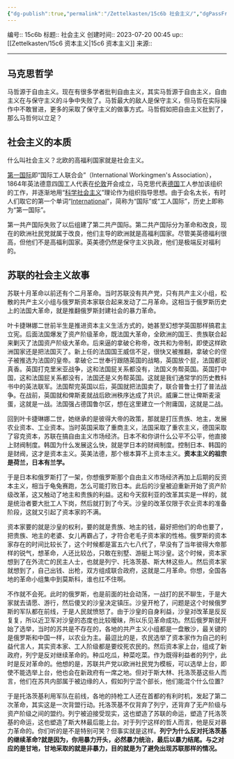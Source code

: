 ```yaml
---
{"dg-publish":true,"permalink":"/Zettelkasten/15c6b 社会主义/","dgPassFrontmatter":true}
---
```


编号:: 15c6b
标题:: 社会主义
创建时间:: 2023-07-20 00:45
up:: [[Zettelkasten/15c6 资本主义\|15c6 资本主义]]
来源:: 

---
## 马克思哲学

马哲源于自由主义。现在有很多学者批判自由主义，其实马哲源于自由主义，自由主义在与保守主义的斗争中失败了。马哲最大的敌人是保守主义，但马哲在实际操作中不敢冒进，更多的采取了保守主义的做事方式。马哲假如把自由主义批到了，那么马哲何以立足？

## 社会主义的本质

什么叫社会主义？北欧的高福利国家就是社会主义。

[第一国际](https://baike.baidu.com/item/%E7%AC%AC%E4%B8%80%E5%9B%BD%E9%99%85)即“国际工人联合会”（International Workingmen's Association），1864年英法德意四国工人代表在[伦敦](https://baike.baidu.com/item/%E4%BC%A6%E6%95%A6/862)开会成立，马克思代表[德国](https://baike.baidu.com/item/%E5%BE%B7%E5%9B%BD/147953)工人参加该组织的工作，并逐渐地用“[科学社会主义](https://baike.baidu.com/item/%E7%A7%91%E5%AD%A6%E7%A4%BE%E4%BC%9A%E4%B8%BB%E4%B9%89)”理论作为组织指导思想。由于会名太长，有时人们取它的第一个单词“[International](https://baike.baidu.com/item/International)”，简称为“国际”或“工人国际”，历史上即称为“第一国际”。

第一共产国际失败了以后组建了第二共产国际。第二共产国际分为革命和改良，现在的欧洲社民党就属于改良，他们主导的欧洲就是高福利国家。尽管美英德福利很高，但他们不是高福利国家。英美德仍然是保守主义执政，他们是极端反对福利的。

## 苏联的社会主义故事

苏联十月革命以前还有个二月革命。当时苏联没有共产党，只有共产主义小组，松散的共产主义小组与俄罗斯资本家联合起来发动了二月革命。这相当于俄罗斯历史上的法国大革命，就是推翻俄罗斯封建社会的暴力革命。

叶卡捷琳娜二世前半生是推进资本主义生活方式的，她甚至幻想学英国那样搞君主立宪。后面法国爆发了资产阶级革命，既法国大革命，全欧洲的国王、贵族联合起来剿灭了法国资产阶级大革命。后来逼的拿破仑称帝，改共和为帝制，即使这样欧洲国家还是把法国灭了。新上任的法国国王威信不足，很快又被推翻，拿破仑的侄子被推选为法国的皇帝。拿破仑二世奉行跟随英国的战略，英国放个屁，法国都说真香。英国打克里米亚战争，这和法国屁关系都没有，法国义务帮英国。英国打中国，这和法国屁关系都没有，法国还是义务帮英国。这就是我们通常学的历史教科书中的英法联军。法国帮完英国以后，英国就把法国卖了，联合普鲁士打了普法战争。在战前，英国就和俾斯麦就战后欧洲秩序达成了共识。威廉二世让俾斯麦滚蛋，这就是一战。法国强占德国鲁尔区，想在这里建立一个附庸国，这就是二战。

回到叶卡捷琳娜二世，她继承的是彼得大帝的政策，那就是打压贵族、地主，发展农业资本、工业资本。当时英国采取了重商主义，法国采取了重农主义，德国采取了容克资本，苏联在搞自由主义市场经济。日本不和你讲什么公平不公平，他直接上财阀制度。韩国为什么发展这么快，就是学日本的财阀制度。控制日本、韩国的是财阀，这才是资本主义。英美法德，那个根本算不上资本主义。**资本主义的祖宗是荷兰，日本有兰学。**

于是日本和俄罗斯打了一架，你想俄罗斯那个自由主义市场经济再加上后期的反资本主义，相当于龟兔赛跑，怎么可能打败日本。此后的沙皇被迫重新开始了资产阶级改革，这又触动了地主和贵族的利益。这和今天叙利亚的改革其实是一样的，就是统治者要大批工人下岗，然后就打到了今天。沙皇的改革仅限于农业资本的准备阶段，这就又引起了资本家的不满。

资本家要的就是沙皇的权利，要的就是贵族、地主的钱，最好把他们的命也要了，把贵族、地主的老婆、女儿再霸占了，才符合老毛子资本家的性格。俄罗斯的资本家存在的时间比较长了，这个时候都是富五六七八代了，早没有了当年彼得大帝那样的锐气，想革命，人还比较怂，只敢在别墅、游艇上骂沙皇。这个时候，资本家想到了在外流亡的民主人士，也就是列宁、托洛茨基、斯大林这些人。然后资本家就想到了，自己出钱、出枪，双方组成联合政府，这就是二月革命。你想，全国各地的革命小组集中到莫斯科，谁也扛不住啊。

不作就不会死。此时的俄罗斯，也是前面的社会动荡，一战打的民不聊生，于是大家就去请愿、游行，然后傻叉的沙皇决定镇压。沙皇开枪了，问题是这个时候俄罗斯的军队都在前线，于是人民就愤怒了。由于沙皇的自身利益，沙皇对改革是反反复复，所以近卫军对沙皇的态度也比较暧昧，所以乐见革命成功。然后俄罗斯就开始了选举，当时的苏共是不存在的，各地的共产主义小组都是一盘散沙，最关键的是俄罗斯和中国一样，以农业为主。最逗比的是，农民选举了资本家作为自己的利益代言人，其实资本家、工人阶级都是要绞死农民的。然后资本家上台，组成了新政府，列宁是反对继续革命的。种瓜吃瓜，种菜吃菜。作为既得利益者的列宁，此时是反对革命的。他想的是，苏联共产党以欧洲社民党为模板，可以选举上台，即使不能选举上台，他也会在新政府有一席之地。但对于斯大林、托洛茨基这些人而言，他们在苏共内部属于被边缘的人，假如列宁混个部长，他们能混个什么位置?

于是托洛茨基利用军队在前线，各地的持枪工人还在首都的有利时机，发起了第二次革命，其实这是一次背盟行动。托洛茨基不仅背弃了列宁，还背弃了无产阶级与资产阶级之间的盟约。列宁被迫接受现实，这也塑造了苏联的命运，塑造了托洛茨基的命运，这也塑造了斯大林最后能上台。对于列宁这样的哲人而言，他是反对暴力革命的。你们听的是不是特别可笑？但事实就是这样。**列宁为什么反对托洛茨基的继续革命?就是因为，你用暴力开头，必然暴力统治，最后以暴力结尾。与之对应的是甘地，甘地采取的就是非暴力，目的就是为了避免出现苏联那样的情况。**